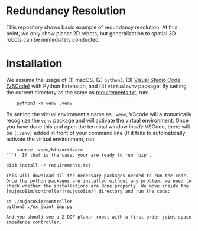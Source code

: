 # Redundancy Resolution
This repository shows basic example of redundancy resolution. At this point, we only show planar 2D robots, but generalization to spatial 3D robots can be immediately conducted.


# Installation
We assume the usage of (1) macOS, (2) `python3`, (3) [Visual Studio Code (VSCode)](https://code.visualstudio.com/) with Python Extension, and (4) `virtualevnv` package.
By setting the current directory as the same as [requirements.txt](requirements.txt), run:
```
    python3 -m venv .venv 
```
By setting the virtual enviroment's name as `.venv`, VScode will automatically recognize the `venv` package and will activate the virtual environment. 
Once you have done this and open the terminal window *inside* VSCode, there will be `(.venv)` added in front of your command line (If it fails to automatically activate the virtual environment, run:
```
    source .venv/bin/activate
```). If that is the case, your are ready to run `pip`. 
```
    pip3 install -r requirements.txt
```
This will download all the necessary packages needed to run the code.
Once the python packages are installed without any problem, we need to check whether the installations are done properly. We move inside the [mujocoSim/controller](mujocoSim/) directory and run the code:
```
    cd ./mujocoSim/controller
    python3 ./ex_joint_imp.py
```
And you should see a 2-DOF planar robot with a first-order joint-space impedance controller.
